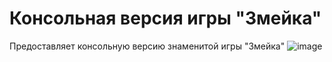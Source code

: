 # Консольная версия игры "Змейка"

Предоставляет консольную версию знаменитой игры "Змейка"
![image](https://github.com/user-attachments/assets/46f0428c-ff7c-438b-9c13-3878fd7a7a90)
